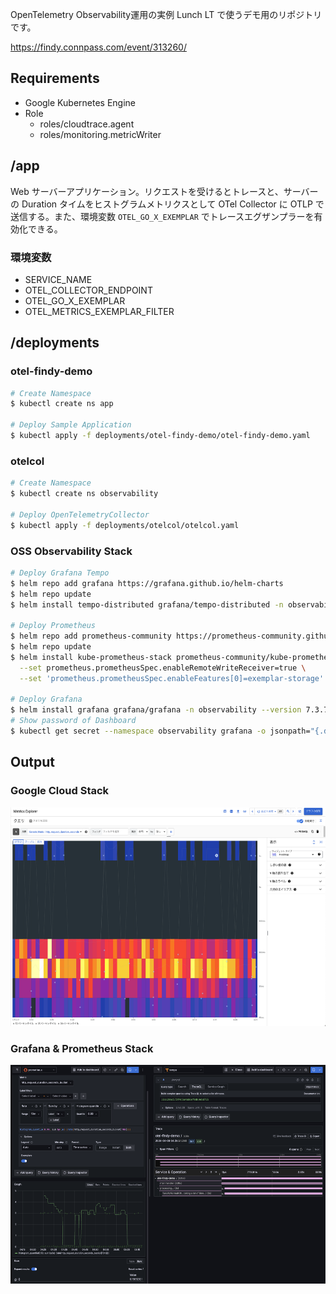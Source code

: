 OpenTelemetry Observability運用の実例 Lunch LT で使うデモ用のリポジトリです。

https://findy.connpass.com/event/313260/

## Requirements
- Google Kubernetes Engine
- Role
  - roles/cloudtrace.agent
  - roles/monitoring.metricWriter

## /app
Web サーバーアプリケーション。リクエストを受けるとトレースと、サーバーの Duration タイムをヒストグラムメトリクスとして OTel Collector に OTLP で送信する。また、環境変数 `OTEL_GO_X_EXEMPLAR` でトレースエグザンプラーを有効化できる。

### 環境変数
- SERVICE_NAME
- OTEL_COLLECTOR_ENDPOINT
- OTEL_GO_X_EXEMPLAR
- OTEL_METRICS_EXEMPLAR_FILTER

## /deployments

### otel-findy-demo
```sh
# Create Namespace
$ kubectl create ns app

# Deploy Sample Application
$ kubectl apply -f deployments/otel-findy-demo/otel-findy-demo.yaml
```

### otelcol
```sh
# Create Namespace
$ kubectl create ns observability

# Deploy OpenTelemetryCollector
$ kubectl apply -f deployments/otelcol/otelcol.yaml
```

### OSS Observability Stack
```sh
# Deploy Grafana Tempo
$ helm repo add grafana https://grafana.github.io/helm-charts
$ helm repo update
$ helm install tempo-distributed grafana/tempo-distributed -n observability --version 1.9.1 --set traces.otlp.grpc.enabled=true --wait

# Deploy Prometheus
$ helm repo add prometheus-community https://prometheus-community.github.io/helm-charts
$ helm repo update
$ helm install kube-prometheus-stack prometheus-community/kube-prometheus-stack -n observability --version 58.0.0  \
  --set prometheus.prometheusSpec.enableRemoteWriteReceiver=true \
  --set 'prometheus.prometheusSpec.enableFeatures[0]=exemplar-storage' --wait

# Deploy Grafana
$ helm install grafana grafana/grafana -n observability --version 7.3.7 --wait
# Show password of Dashboard
$ kubectl get secret --namespace observability grafana -o jsonpath="{.data.admin-password}" | base64 --decode ; echo
```

## Output

### Google Cloud Stack
<img src="fig/googlecloud.png" width=auto height="350">

### Grafana & Prometheus Stack
<img src="fig/grafana.png" width=auto height="350">